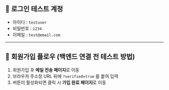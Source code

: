 ## 📝 로그인 테스트 계정
- 아이디 : `testuser`  
- 비밀번호 : `1234`  
- 이메일 : `test@email.com`  

---

## 🔗 회원가입 플로우 (백엔드 연결 전 테스트 방법)
1. 회원가입 후 **메일 전송 페이지**로 이동  
2. 브라우저 주소창 URL 뒤에 `?verified=true` 를 붙여 입력  
3. 버튼이 활성화되면 클릭 시 **가입 완료 페이지**로 이동  
